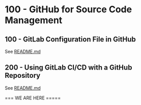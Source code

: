 # 100 - GitHub for Source Code Management

## 100 - GitLab Configuration File in GitHub

See [README.md](./100/README.md)

## 200 - Using GitLab CI/CD with a GitHub Repository

See [README.md](./200/README.md)

=== WE ARE HERE =====
